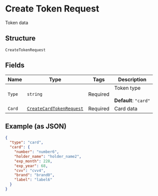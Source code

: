 
# Create Token Request

Token data

## Structure

`CreateTokenRequest`

## Fields

| Name | Type | Tags | Description |
|  --- | --- | --- | --- |
| `Type` | `string` | Required | Token type<br><br>**Default**: `"card"` |
| `Card` | [`CreateCardTokenRequest`](../../doc/models/create-card-token-request.md) | Required | Card data |

## Example (as JSON)

```json
{
  "type": "card",
  "card": {
    "number": "number6",
    "holder_name": "holder_name2",
    "exp_month": 228,
    "exp_year": 68,
    "cvv": "cvv4",
    "brand": "brand0",
    "label": "label6"
  }
}
```

